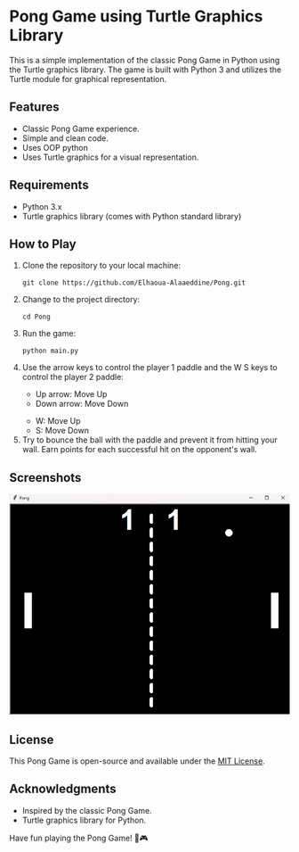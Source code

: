 <h1>Pong Game using Turtle Graphics Library</h1>

  <p>This is a simple implementation of the classic Pong Game in Python using the Turtle graphics library. The game is built with Python 3 and utilizes the Turtle module for graphical representation.</p>

  <h2>Features</h2>

  <ul>
        <li>Classic Pong Game experience.</li>
        <li>Simple and clean code.</li>
            <li>Uses OOP python</li>
        <li>Uses Turtle graphics for a visual representation.</li>
    </ul>

   <h2>Requirements</h2>

  <ul>
        <li>Python 3.x</li>
        <li>Turtle graphics library (comes with Python standard library)</li>
    </ul>

  <h2>How to Play</h2>

  <ol>
  <li>Clone the repository to your local machine:</li>
  <pre><code>git clone https://github.com/Elhaoua-Alaaeddine/Pong.git</code></pre>
  <li>Change to the project directory:</li>
  <pre><code>cd Pong</code></pre>
  <li>Run the game:</li>
  <pre><code>python main.py </code></pre>
  <li>Use the arrow keys to control the player 1 paddle and the W S keys to control the player 2 paddle:</li>
        <ul>
            <li>Up arrow: Move Up</li>
            <li>Down arrow: Move Down</li>
        </ul>
        <ul>
            <li>W: Move Up</li>
            <li>S: Move Down</li>
        </ul>

  <li>Try to bounce the ball with the paddle and prevent it from hitting your wall. Earn points for each successful hit on the opponent's wall.</li>
    </ol>

 <h2>Screenshots</h2>

   <img src="/screenshot.jpg">

   <h2>License</h2>

  <p>This Pong Game is open-source and available under the <a href="LICENSE">MIT License</a>.</p>

  <h2>Acknowledgments</h2>

   <ul>
        <li>Inspired by the classic Pong Game.</li>
        <li>Turtle graphics library for Python.</li>
    </ul>

   <p>Have fun playing the Pong Game! 🏓🎮</p>
